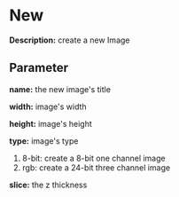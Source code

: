 # New

**Description:** create a new Image


## Parameter

**name:** the new image's title

**width:** image's width

**height:** image's height

**type:** image's type

1. 8-bit: create a 8-bit one channel image
2. rgb: create a 24-bit three channel image

**slice:** the z thickness